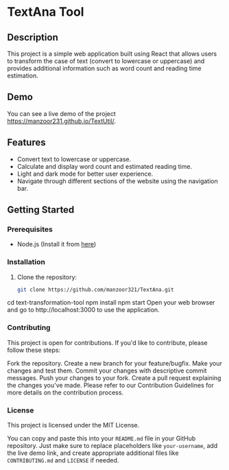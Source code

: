 # TextAna Tool
<!-- GitAds-Verify: LJX69UG8D5CMVC951XKJSG4YINW22V1W -->
## Description

This project is a simple web application built using React that allows users to transform the case of text (convert to lowercase or uppercase) and provides additional information such as word count and reading time estimation.

## Demo

You can see a live demo of the project https://manzoor231.github.io/TextUtil/.

## Features

- Convert text to lowercase or uppercase.
- Calculate and display word count and estimated reading time.
- Light and dark mode for better user experience.
- Navigate through different sections of the website using the navigation bar.

## Getting Started

### Prerequisites

- Node.js (Install it from [here](https://nodejs.org/))

### Installation

1. Clone the repository:

   ```bash
   git clone https://github.com/manzoor321/TextAna.git
cd text-transformation-tool
npm install
npm start
Open your web browser and go to http://localhost:3000 to use the application.

### Contributing
This project is open for contributions. If you'd like to contribute, please follow these steps:

Fork the repository.
Create a new branch for your feature/bugfix.
Make your changes and test them.
Commit your changes with descriptive commit messages.
Push your changes to your fork.
Create a pull request explaining the changes you've made.
Please refer to our Contribution Guidelines for more details on the contribution process.

### License
This project is licensed under the MIT License.

You can copy and paste this into your `README.md` file in your GitHub repository. Just make sure to replace placeholders like `your-username`, add the live demo link, and create appropriate additional files like `CONTRIBUTING.md` and `LICENSE` if needed.
